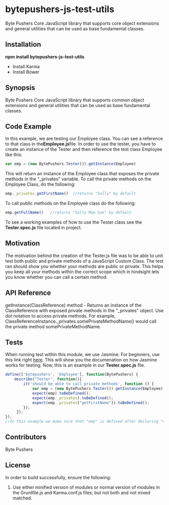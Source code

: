 # bytepushers-js-test-utils
Byte Pushers Core JavaScript library that supports core object extensions and general utilities that can be used as base
fundamental classes.
## Installation
**npm install bytepushers-js-test-utils**

- Install Karma
- Install Bower

## Synopsis
Byte Pushers Core JavaScript library that supports common object extensions and general utilities that can be used as base
fundamental classes.
## Code Example
In this example, we are testing our Employee class. You can see a reference to that class in the**Employee.js**file.
In order to use the tester, you have to create an instance of the Tester and then reference the test class Employee like this:
```javascript
var emp = (new BytePushers.Tester()).getInstance(Employee)
```
This will return an instance of the Employee class that exposes the private methods in the "_privates" variable.  To call the private methods on the Employee Class, do the following:
```javascript
emp._privates.getFirstName()  //returns "Sally" by default
```
To call public methods on the Employee class do the following:
```javascript
emp.getFullName()   //returns "Sally Mae Sue" by default
```
To see a working examples of how to use the Tester class see the **Tester.spec.js** file located in project.
## Motivation
The motivation behind the creation of the Tester.js file was to be able to unit test both public and private methods of a JavaScript Custom Class.
The test ran should show you whether your methods are public or private. This helps you keep all your methods within the correct scope which in hindsight lets you know whether you can call a certain method.
## API Reference
getInstance(ClassReference) method - Returns an instance of the ClassReference with exposed private methods in the "_privates" object.  Use dot notation to access private methods.  For example, ClassReferenceInstance._privates.somePrivateMethodName() would call the private method somePrivateMethodName.
## Tests
When running test within this module, we use Jasmine. For beginners, use this link right [here](https://jasmine.github.io/pages/getting_started.html). This will show you the documenation on how Jasmine works for testing. Now, this is an example in our **Tester.spec.js** file.
```javascript
define(['bytepushers', 'Employee'], function(BytePushers) {
    describe("Tester", function(){
        it('should be able to call private methods', function () {
            var emp = (new BytePushers.Tester()).getInstance(Employee);
            expect(emp).toBeDefined();
            expect(emp._privates).toBeDefined();
            expect(emp._privates["getFirstName"]).toBeDefined();
        });
     });
});
//In this example we make sure that "emp" is defined after declaring "emp" as a variable.
```
## Contributors
Byte Pushers
## License
In order to build successfully, ensure the following:
  1.  Use either minified version of modules or normal version of modules in the Gruntfile.js and Karma.conf.js files;
      but not both and not mixed matched.
